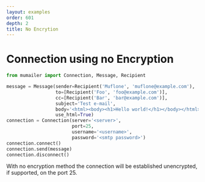 ```yaml
---
layout: examples
order: 601
depth: 2
title: No Encrytion
---
```

# Connection using no Encryption

```python
from mumailer import Connection, Message, Recipient

message = Message(sender=Recipient('Muflone', 'muflone@example.com'),
                  to=[Recipient('Foo', 'foo@example.com')],
                  cc=[Recipient('Bar', 'bar@example.com')],
                  subject='Test e-mail',
                  body='<html><body><h1>Hello world!</h1></body></html>',
                  use_html=True)
connection = Connection(server='<server>',
                        port=25,
                        username='<username>',
                        password='<smtp password>')
connection.connect()
connection.send(message)
connection.disconnect()
```

With no encryption method the connection will be established unencrypted,
if supported, on the port 25.
